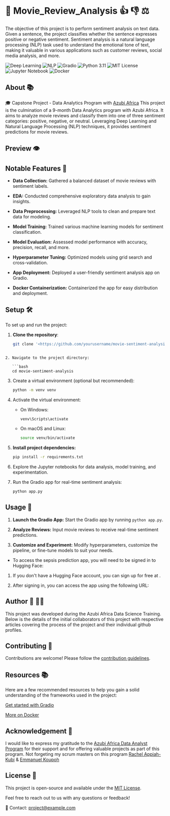 # 🚀 Movie_Review_Analysis 👍 👎 ⚖️

The objective of this project is to perform sentiment analysis on text data. Given a sentence, the project classifies whether the sentence expresses positive or negative sentiment. Sentiment analysis is a natural language processing (NLP) task used to understand the emotional tone of text, making it valuable in various applications such as customer reviews, social media analysis, and more.

![Deep Learning](https://img.shields.io/badge/Deep%20Learning-Enabled-brightgreen)
![NLP](https://img.shields.io/badge/NLP-Ready-blue)
![Gradio](https://img.shields.io/badge/Gradio-Integrated-orange)
![Python 3.11](https://img.shields.io/badge/Python-3.11%2B-blue)
![MIT License](https://img.shields.io/badge/License-MIT-lightgrey)
![Jupyter Notebook](https://img.shields.io/badge/Notebook-Jupyter-yellow)
![Docker](https://img.shields.io/badge/Docker-Ready-blueviolet)



<!-- ## Table of Contents
- [About](#about)
- [Features](#features)
- [Setup](#setup)
- [Usage](#usage)
- [Contributing](#contributing)
- [License](#license) -->

## About 📚
🎓 Capstone Project - Data Analytics Program with [Azubi Africa](https://www.azubiafrica.org/data-analytics)
This project is the culmination of a 9-month Data Analytics program with Azubi Africa. It aims to analyze movie reviews and classify them into one of three sentiment categories: positive, negative, or neutral. Leveraging Deep Learning and Natural Language Processing (NLP) techniques, it provides sentiment predictions for movie reviews.

## Preview 👁️


## Notable Features 🌟

- **Data Collection:** Gathered a balanced dataset of movie reviews with sentiment labels.

- **EDA:** Conducted comprehensive exploratory data analysis to gain insights.

- **Data Preprocessing:** Leveraged NLP tools to clean and prepare text data for modeling.

- **Model Training:** Trained various machine learning models for sentiment classification.

- **Model Evaluation:** Assessed model performance with accuracy, precision, recall, and more.

- **Hyperparameter Tuning:** Optimized models using grid search and cross-validation.

- **App Deployment:** Deployed a user-friendly sentiment analysis app on Gradio.

- **Docker Containerization:** Containerized the app for easy distribution and deployment.


## Setup 🛠️
To set up and run the project:

1. **Clone the repository**:
   ```bash
   git clone '<https://github.com/yourusername/movie-sentiment-analysis.git>'
```

2. Navigate to the project directory:

   ```bash
   cd movie-sentiment-analysis
   ```
3. Create a virtual environment (optional but recommended):

   ```bash
   python -m venv venv
   ```
4. Activate the virtual environment:

   - On Windows:
     ```bash
     venv\Scripts\activate
     ```
   - On macOS and Linux:
     ```bash
     source venv/bin/activate
     ```
5. **Install project dependencies:**

   ```bash
   pip install -r requirements.txt
   ```
6. Explore the Jupyter notebooks for data analysis, model training, and experimentation.

7. Run the Gradio app for real-time sentiment analysis:

   ```bash
   python app.py
   ```

## Usage 🚀

1. **Launch the Gradio App:** Start the Gradio app by running `python app.py`.

2. **Analyze Reviews:** Input movie reviews to receive real-time sentiment predictions.

3. **Customize and Experiment:** Modify hyperparameters, customize the pipeline, or fine-tune models to suit your needs.

- To access the sepsis prediction app, you will need to be signed in to Hugging Face:

1. If you don't have a Hugging Face account, you can sign up for free at .
<!-- [Hugging Face](https://huggingface.co/signup). -->
2. After signing in, you can access the app using the following URL:
   <!-- 🤖[https://gr8testgad-1-sepsis-prediction.hf.space/docs](https://gr8testgad-1-sepsis-prediction.hf.space/docs) -->


## Author 📖 🧑‍🎓

This project was developed during the Azubi Africa Data Science Training. Below is the details of the initial collaborators of this project with respective articles covering the process of the project and their individual github profiles.


## Contributing 🤝

Contributions are welcome! Please follow the [contribution guidelines](CONTRIBUTING.md).

## Resources 📚

Here are a few recommended resources to help you gain a solid understanding of the frameworks used in the project:

[Get started with Gradio](https://gradio.app/getting_started/)

<!-- [Get to know about Hugging Face](https://huggingface.co/) -->

[More on Docker](https://www.docker.com/)

## Acknowledgement 🥇

I would like to express my gratitude to the [Azubi Africa Data Analyst Program](https://www.azubiafrica.org/data-analytics) for their support and for offering valuable projects as part of this program. Not forgeting my scrum masters on this program [Rachel Appiah-Kubi](https://www.linkedin.com/in/racheal-appiah-kubi/) & [Emmanuel Koupoh](https://github.com/eaedk)


## License 📜

This project is open-source and available under the [MIT License](LICENSE).

Feel free to reach out to us with any questions or feedback!

📧 Contact: project@example.com


